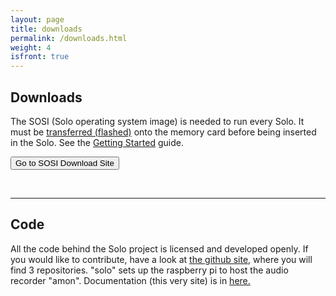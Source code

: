 ```yaml
---
layout: page
title: downloads
permalink: /downloads.html
weight: 4
isfront: true
---
```


## Downloads

The SOSI (Solo operating system image) is needed to run every Solo.
It must be [transferred (flashed)](/documentation/flashing.html)
onto the memory card before being inserted in the Solo. See the
[Getting&nbsp;Started](/documentation/getting-started.html) guide.


<form action="http://www.solo-system.org/sosi">
    <input type="submit" value="Go to SOSI Download Site">
</form>

&nbsp;

<hr>

## Code

All the code behind the Solo project is licensed and developed openly.  If you would like to contribute, have a look at <a href="http://www.github.com/solo-system">the github site</a>, where you will find 3 repositories.  "solo" sets up the raspberry pi to host the audio recorder "amon".  Documentation (this very site) is in <a href="http://www.github.com/solo-system/solo-system.github.io/"> here.</a>


